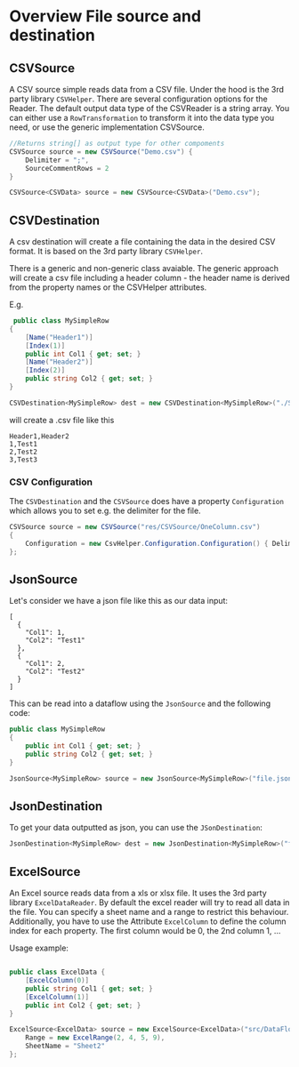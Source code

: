 ﻿# Overview File source and destination

## CSVSource

A CSV source simple reads data from a CSV file. Under the hood is the 3rd party library `CSVHelper`. There are several configuration options for the Reader. 
The default output data type of the CSVReader is a string array. You can either use a `RowTransformation` to transform it into the data type you need, or use
the generic implementation CSVSource.

```C#
//Returns string[] as output type for other compoments
CSVSource source = new CSVSource("Demo.csv") {
    Delimiter = ";",
    SourceCommentRows = 2
}
```

```C#
CSVSource<CSVData> source = new CSVSource<CSVData>("Demo.csv");
```

## CSVDestination

A csv destination will create a file containing the data in the desired CSV format. It is based on the 3rd party library `CSVHelper`.

There is a generic and non-generic class avaiable. The generic approach will create a csv file including a header column - the header name is derived 
from the property names or the CSVHelper attributes.

E.g.

```C#
 public class MySimpleRow
{    
    [Name("Header1")]
    [Index(1)]
    public int Col1 { get; set; }
    [Name("Header2")]
    [Index(2)]
    public string Col2 { get; set; }
}

CSVDestination<MySimpleRow> dest = new CSVDestination<MySimpleRow>("./SimpleWithObject.csv");
```

will create a .csv file like this

```
Header1,Header2
1,Test1
2,Test2
3,Test3
```

### CSV Configuration

The `CSVDestination` and the `CSVSource` does have a property `Configuration` which allows you to set e.g. the delimiter for the file. 

```C#
CSVSource source = new CSVSource("res/CSVSource/OneColumn.csv")
{
    Configuration = new CsvHelper.Configuration.Configuration() { Delimiter = ";" }
};
```

## JsonSource

Let's consider we have a json file like this as our data input:

```
[
  {
    "Col1": 1,
    "Col2": "Test1"    
  },
  {
    "Col1": 2,
    "Col2": "Test2"    
  }
]
```

This can be read into a dataflow using the `JsonSource` and the following code:

```C#
public class MySimpleRow
{
    public int Col1 { get; set; }
    public string Col2 { get; set; }
}

JsonSource<MySimpleRow> source = new JsonSource<MySimpleRow>("file.json", ResourceType.File);
```

## JsonDestination

To get your data outputted as json, you can use the `JSonDestination`:

```C#
JsonDestination<MySimpleRow> dest = new JsonDestination<MySimpleRow>("file.json");
```

## ExcelSource

An Excel source reads data from a xls or xlsx file. It uses the 3rd party library `ExcelDataReader`. 
By default the excel reader will try to read all data in the file. You can specify a sheet name and a range 
to restrict this behaviour. Additionally, you have to use the Attribute `ExcelColumn` to define the column index
for each property. The first column would be 0, the 2nd column 1, ...

Usage example:

```C#

public class ExcelData {
    [ExcelColumn(0)]
    public string Col1 { get; set; }
    [ExcelColumn(1)]
    public int Col2 { get; set; }
}

ExcelSource<ExcelData> source = new ExcelSource<ExcelData>("src/DataFlow/ExcelDataFile.xlsx") {
    Range = new ExcelRange(2, 4, 5, 9),
    SheetName = "Sheet2"
};
```

